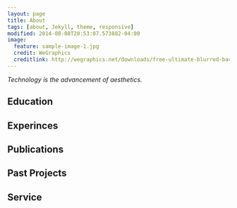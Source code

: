 ```yaml
---
layout: page
title: About
tags: [about, Jekyll, theme, responsive]
modified: 2014-08-08T20:53:07.573882-04:00
image:
  feature: sample-image-1.jpg
  credit: WeGraphics
  creditlink: http://wegraphics.net/downloads/free-ultimate-blurred-background-pack/
---
```

*Technology is the advancement of aesthetics.* 


## Education

## Experinces

## Publications

## Past Projects

## Service


